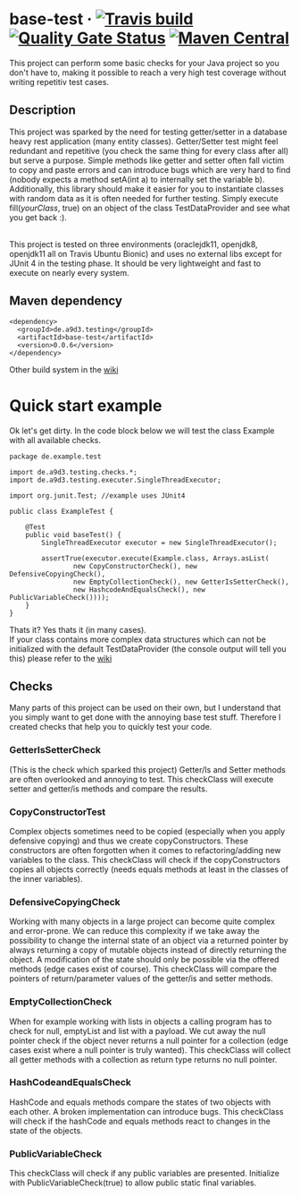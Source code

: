 # base-test &middot; [![Travis build](https://api.travis-ci.com/Mixermachine/base-test.svg?branch=master)](https://travis-ci.com/Mixermachine/base-test) [![Quality Gate Status](https://sonarcloud.io/api/project_badges/measure?project=Mixermachine_base-test&metric=alert_status)](https://sonarcloud.io/dashboard?id=Mixermachine_base-test) [![Maven Central](https://img.shields.io/maven-central/v/de.a9d3.testing/base-test)](https://search.maven.org/artifact/de.a9d3.testing/base-test)

This project can perform some basic checks for your Java project so you don't have to, making it possible to reach a very high test coverage without writing repetitiv test cases.

## Description
This project was sparked by the need for testing getter/setter in a database heavy rest application (many entity classes).
Getter/Setter test might feel redundant and repetitive (you check the same thing for every class after all) but serve a purpose. 
Simple methods like getter and setter often fall victim to copy and paste errors and can introduce bugs which are very hard to find (nobody expects a method setA(int a) to internally set the variable b).
Additionally, this library should make it easier for you to instantiate classes with random data as it is often needed for further testing.
Simply execute fill(*yourClass*, true) on an object of the class TestDataProvider and see what you get back :).

<br/>
This project is tested on three environments (oraclejdk11, openjdk8, openjdk11 all on Travis Ubuntu Bionic) and uses no external libs except for JUnit 4 in the testing phase.
It should be very lightweight and fast to execute on nearly every system.

## Maven dependency
```
<dependency>
  <groupId>de.a9d3.testing</groupId>
  <artifactId>base-test</artifactId>
  <version>0.0.6</version>
</dependency>
```
Other build system in the [wiki](https://github.com/Mixermachine/base-test/wiki/Download-and-Install)

# Quick start example
Ok let's get dirty. In the code block below we will test the class Example with all available checks.
```
package de.example.test

import de.a9d3.testing.checks.*;
import de.a9d3.testing.executer.SingleThreadExecutor;

import org.junit.Test; //example uses JUnit4

public class ExampleTest {

    @Test
    public void baseTest() {
        SingleThreadExecutor executor = new SingleThreadExecutor();

        assertTrue(executor.execute(Example.class, Arrays.asList( 
                new CopyConstructorCheck(), new DefensiveCopyingCheck(),
                new EmptyCollectionCheck(), new GetterIsSetterCheck(),
                new HashcodeAndEqualsCheck(), new PublicVariableCheck())));
    }
}
```

Thats it? Yes thats it (in many cases).<br>
If your class contains more complex data structures which can not be initialized with the default TestDataProvider (the console output will tell you this) please refer to the [wiki](https://github.com/Mixermachine/base-test/wiki/Creating-a-custom-TestDataProvider)


## Checks
Many parts of this project can be used on their own, but I understand that you simply want to get done with the annoying base test stuff.
Therefore I created checks that help you to quickly test your code.

### GetterIsSetterCheck
(This is the check which sparked this project)
Getter/Is and Setter methods are often overlooked and annoying to test.
This checkClass will execute setter and getter/is methods and compare the results.

### CopyConstructorTest
Complex objects sometimes need to be copied (especially when you apply defensive copying) and thus we create copyConstructors.
These constructors are often forgotten when it comes to refactoring/adding new variables to the class.
This checkClass will check if the copyConstructors copies all objects correctly (needs equals methods at least in the classes of the inner variables).

### DefensiveCopyingCheck
Working with many objects in a large project can become quite complex and error-prone.
We can reduce this complexity if we take away the possibility to change the internal state of an object via a returned pointer by always returning a copy of mutable objects instead of directly returning the object.
A modification of the state should only be possible via the offered methods (edge cases exist of course).
This checkClass will compare the pointers of return/parameter values of the getter/is and setter methods.

### EmptyCollectionCheck
When for example working with lists in objects a calling program has to check for null, emptyList and list with a payload.
We cut away the null pointer check if the object never returns a null pointer for a collection (edge cases exist where a null pointer is truly wanted).
This checkClass will collect all getter methods with a collection as return type returns no null pointer.

### HashCodeandEqualsCheck
HashCode and equals methods compare the states of two objects with each other. A broken implementation can introduce bugs.
This checkClass will check if the hashCode and equals methods react to changes in the state of the objects.

### PublicVariableCheck
This checkClass will check if any public variables are presented. Initialize with PublicVariableCheck(true) to allow public static final variables.
